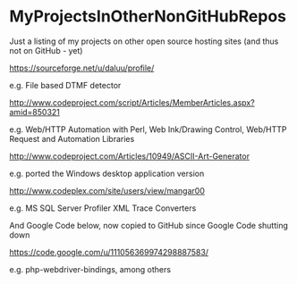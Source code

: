 # MyProjectsInOtherNonGitHubRepos
Just a listing of my projects on other open source hosting sites (and thus not on GitHub - yet)

https://sourceforge.net/u/daluu/profile/

e.g. File based DTMF detector

http://www.codeproject.com/script/Articles/MemberArticles.aspx?amid=850321

e.g. Web/HTTP Automation with Perl, Web Ink/Drawing Control, Web/HTTP Request and Automation Libraries

http://www.codeproject.com/Articles/10949/ASCII-Art-Generator

e.g. ported the Windows desktop application version

http://www.codeplex.com/site/users/view/mangar00

e.g. MS SQL Server Profiler XML Trace Converters

And Google Code below, now copied to GitHub since Google Code shutting down

https://code.google.com/u/111056369974298887583/

e.g. php-webdriver-bindings, among others
